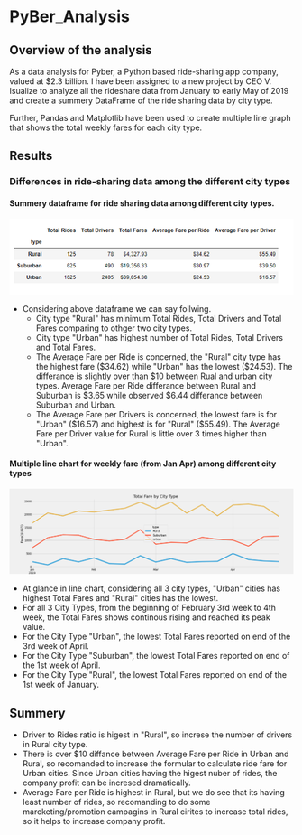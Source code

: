 # PyBer_Analysis
## Overview of the analysis
As a data analysis for Pyber, a Python based ride-sharing app company, valued at $2.3 billion. I have been assigned to a new   project by CEO V. Isualize to analyze all the rideshare data from January to early May of 2019 and create a summery DataFrame of the ride sharing data by city type.

Further, Pandas and Matplotlib have been used to create multiple line graph that shows the total weekly fares for each city type.

## Results

### Differences in ride-sharing data among the different city types

#### Summery dataframe  for ride sharing data among different city types.

 ![](analysis/Pyber_fare_summery.png)

  - Considering above dataframe we can say follwing.
    -  City type "Rural" has minimum Total Rides, Total Drivers and Total Fares comparing to othger two city types. 
    -  City type "Urban" has highest number of Total Rides, Total Drivers and Total Fares.   
    -  The Average Fare per Ride is concerned, the "Rural" city type has the highest fare ($34.62) while "Urban" has the lowest ($24.53). The differance is slightly over than $10 between Rual and urban city types. Average Fare per Ride differance between Rural and Suburban is $3.65 while observed $6.44 differance between Suburban and Urban.
    -	The Average Fare per Drivers is concerned, the lowest fare is for "Urban" ($16.57) and highest is for "Rural" ($55.49). The Average Fare per Driver value for Rural is little over 3 times higher than "Urban". 
   

#### Multiple line chart for weekly fare (from Jan Apr) among different city types

![](Resources/linechart.png)

 - At glance in line chart, considering all 3 city types, "Urban" cities has highest Total Fares and "Rural" cities has the lowest.
 - For all 3 City Types, from the beginning of February 3rd week to 4th week, the Total Fares shows continous rising and reached its peak value.
 - For the  City Type "Urban", the lowest Total Fares reported on end of the 3rd week of April.
 - For the  City Type "Suburban", the lowest Total Fares reported on end of the 1st week of April. 
 - For the  City Type "Rural", the lowest Total Fares reported on end of the 1st week of January.  

## Summery
 - Driver to Rides ratio is higest in "Rural", so increse the number of drivers in Rural city type.
 - There is over $10 diffance between Average Fare per Ride in Urban and Rural, so recomanded to increase the formular to calculate ride fare for Urban cities. Since Urban cities having the higest nuber of rides, the company profit can be incresed dramatically.   
 - Average Fare per Ride is highest in Rural, but  we do see that its having least number of rides, so recomanding to do some marcketing/promotion campagins in Rural cirites to increase total rides, so it helps to increase company profit.  
